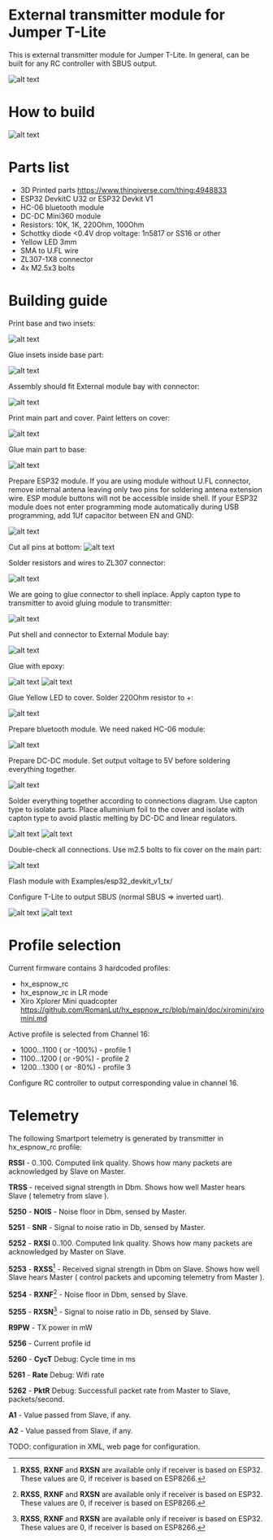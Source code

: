 # External transmitter module for Jumper T-Lite

This is external transmitter module for Jumper T-Lite.
In general, can be built for any RC controller with SBUS output.

![alt text](https://raw.githubusercontent.com/RomanLut/hx_espnow_rc/main/doc/ExternalModule.jpg "Transmitter module")

# How to build

![alt text](https://raw.githubusercontent.com/RomanLut/hx_espnow_rc/main/doc/transmitter_connections.jpg "Transmitter module connections")


# Parts list
- 3D Printed parts https://www.thingiverse.com/thing:4948833
- ESP32 DevkitC U32 or ESP32 Devkit V1 
- HC-06 bluetooth module
- DC-DC Mini360 module
- Resistors: 10K, 1K, 220Ohm, 100Ohm
- Schottky diode <0.4V drop voltage: 1n5817 or SS16 or other
- Yellow LED 3mm
- SMA to U.FL wire
- ZL307-1X8 connector
- 4x M2.5x3 bolts


# Building guide
Print base and two insets:

![alt text](https://raw.githubusercontent.com/RomanLut/hx_espnow_rc/main/doc/build1.jpg "Build step")

Glue insets inside base part:

![alt text](https://raw.githubusercontent.com/RomanLut/hx_espnow_rc/main/doc/build2.jpg "Build step")

Assembly should fit External module bay with connector:

![alt text](https://raw.githubusercontent.com/RomanLut/hx_espnow_rc/main/doc/build3.jpg "Build step")

Print main part and cover. Paint letters on cover:

![alt text](https://raw.githubusercontent.com/RomanLut/hx_espnow_rc/main/doc/build4.jpg "Build step")


Glue main part to base:

![alt text](https://raw.githubusercontent.com/RomanLut/hx_espnow_rc/main/doc/build5.jpg "Build step")

Prepare ESP32 module. If you are using module without U.FL connector, remove internal antena leaving only two pins for soldering antena extension wire.
ESP module buttons will not be accessible inside shell. If your ESP32 module does not enter programming mode automatically during USB programming,
add 1Uf capacitor between EN and GND:

![alt text](https://raw.githubusercontent.com/RomanLut/hx_espnow_rc/main/doc/build6.jpg "Build step")


Cut all pins at bottom:
![alt text](https://raw.githubusercontent.com/RomanLut/hx_espnow_rc/main/doc/build7.jpg "Build step")

Solder resistors and wires to ZL307 connector:

![alt text](https://raw.githubusercontent.com/RomanLut/hx_espnow_rc/main/doc/build8.jpg "Build step")

We are going to glue connector to shell inplace. Apply capton type to transmitter to avoid gluing module to transmitter:

![alt text](https://raw.githubusercontent.com/RomanLut/hx_espnow_rc/main/doc/build9.jpg "Build step")

Put shell and connector to External Module bay:

![alt text](https://raw.githubusercontent.com/RomanLut/hx_espnow_rc/main/doc/build10.jpg "Build step")


Glue with epoxy:

![alt text](https://raw.githubusercontent.com/RomanLut/hx_espnow_rc/main/doc/build11.jpg "Build step")
![alt text](https://raw.githubusercontent.com/RomanLut/hx_espnow_rc/main/doc/build12.jpg "Build step")

Glue Yellow LED to cover. Solder 220Ohm resistor to +:

![alt text](https://raw.githubusercontent.com/RomanLut/hx_espnow_rc/main/doc/build13.jpg "Build step")


Prepare bluetooth module. We need naked HC-06 module:

![alt text](https://raw.githubusercontent.com/RomanLut/hx_espnow_rc/main/doc/build14.jpg "Build step")

Prepare DC-DC module. Set output voltage to 5V before soldering everything together.

![alt text](https://raw.githubusercontent.com/RomanLut/hx_espnow_rc/main/doc/build15.jpg "Build step")

Solder everything together according to connections diagram. Use capton type to isolate parts. 
Place alluminium foil to the cover and isolate with capton type to avoid plastic melting by DC-DC and linear regulators.


![alt text](https://raw.githubusercontent.com/RomanLut/hx_espnow_rc/main/doc/build16.jpg "Build step")
![alt text](https://raw.githubusercontent.com/RomanLut/hx_espnow_rc/main/doc/build17.jpg "Build step")

Double-check all connections. Use m2.5 bolts to fix cover on the main part:
                              
![alt text](https://raw.githubusercontent.com/RomanLut/hx_espnow_rc/main/doc/build18.jpg "Build step")

Flash module with Examples/esp32_devkit_v1_tx/

Configure T-Lite to output SBUS (normal SBUS => inverted uart).

![alt text](https://raw.githubusercontent.com/RomanLut/hx_espnow_rc/main/doc/build19.jpg "Build step")
![alt text](https://raw.githubusercontent.com/RomanLut/hx_espnow_rc/main/doc/ExternalModule.jpg "Build step")

# Profile selection

Current firmware contains 3 hardcoded profiles:

- hx_espnow_rc
- hx_espnow_rc in LR mode
- Xiro Xplorer Mini quadcopter  https://github.com/RomanLut/hx_espnow_rc/blob/main/doc/xiromini/xiromini.md

Active profile is selected from Channel 16:

- 1000...1100 ( or -100%) - profile 1
- 1100...1200 ( or -90%) - profile 2
- 1200...1300 ( or -80%) - profile 3

Configure RC controller to output corresponding value in channel 16.

# Telemetry

The following Smartport telemetry is generated by transmitter in hx_espnow_rc profile:

**RSSI** - 0..100. Computed link quality. Shows how many packets are acknowledged by Slave on Master. 

**TRSS** - received signal strength in Dbm. Shows how well Master hears Slave ( telemetry from slave ).

**5250** - **NOIS** - Noise floor in Dbm, sensed by Master.

**5251** - **SNR** - Signal to noise ratio in Db, sensed by Master.

**5252** - **RXSI** 0..100. Computed link quality. Shows how many packets are acknowledged by Master on Slave.

**5253** - **RXSS**[^note1] - Received signal strength in Dbm on Slave. Shows how well Slave hears Master ( control packets and upcoming telemetry from Master ).

**5254** - **RXNF**[^note1] - Noise floor in Dbm, sensed by Slave.

**5255** - **RXSN**[^note1] -  Signal to noise ratio in Db, sensed by Slave.

**R9PW** - TX power in mW

**5256** - Current profile id

**5260** - **CycT** Debug: Cycle time in ms

**5261** - **Rate** Debug: Wifi rate

**5262** - **PktR** Debug: Successfull packet rate from Master to Slave, packets/second.

**A1** - Value passed from Slave, if any.

**A2** - Value passed from Slave, if any.

[^note1]: **RXSS**, **RXNF** and **RXSN** are available only if receiver is based on ESP32. These values are 0, if receiver is based on ESP8266. 


TODO: configuration in XML, web page for configuration.
